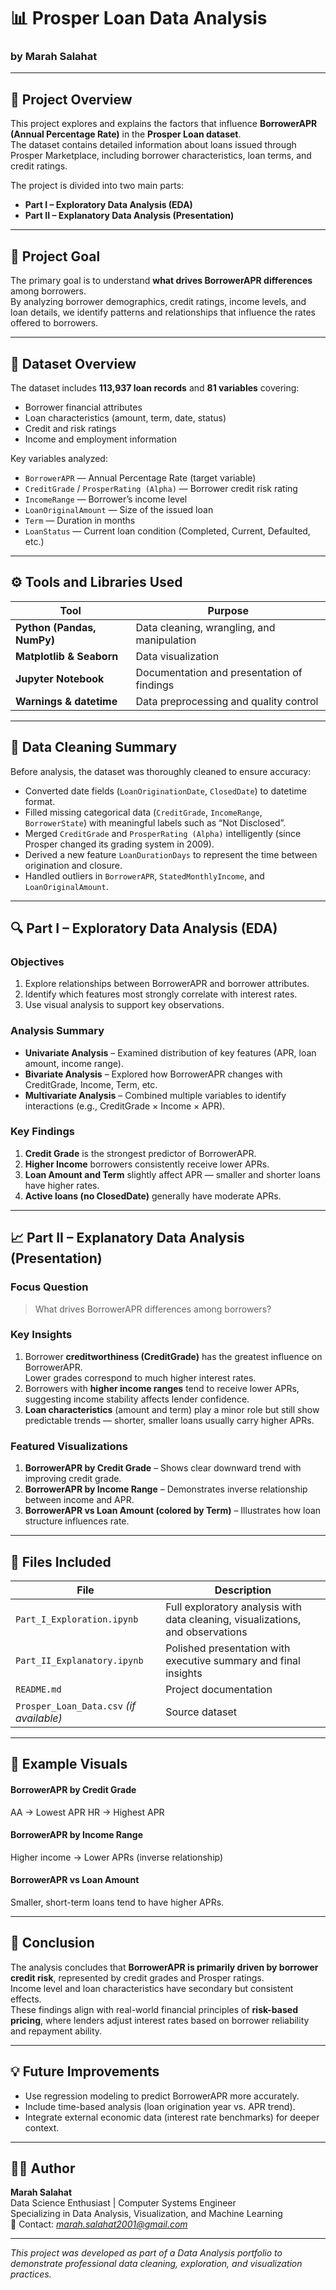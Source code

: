 # 📊 Prosper Loan Data Analysis

### **by Marah Salahat**

---

## 🧠 Project Overview

This project explores and explains the factors that influence **BorrowerAPR (Annual Percentage Rate)** in the **Prosper Loan dataset**.  
The dataset contains detailed information about loans issued through Prosper Marketplace, including borrower characteristics, loan terms, and credit ratings.

The project is divided into two main parts:

- **Part I – Exploratory Data Analysis (EDA)**
- **Part II – Explanatory Data Analysis (Presentation)**

---

## 🎯 Project Goal

The primary goal is to understand **what drives BorrowerAPR differences** among borrowers.  
By analyzing borrower demographics, credit ratings, income levels, and loan details, we identify patterns and relationships that influence the rates offered to borrowers.

---

## 🧩 Dataset Overview

The dataset includes **113,937 loan records** and **81 variables** covering:
- Borrower financial attributes  
- Loan characteristics (amount, term, date, status)  
- Credit and risk ratings  
- Income and employment information  

Key variables analyzed:
- `BorrowerAPR` — Annual Percentage Rate (target variable)
- `CreditGrade` / `ProsperRating (Alpha)` — Borrower credit risk rating
- `IncomeRange` — Borrower’s income level
- `LoanOriginalAmount` — Size of the issued loan
- `Term` — Duration in months
- `LoanStatus` — Current loan condition (Completed, Current, Defaulted, etc.)

---

## ⚙️ Tools and Libraries Used

| Tool | Purpose |
|------|----------|
| **Python (Pandas, NumPy)** | Data cleaning, wrangling, and manipulation |
| **Matplotlib & Seaborn** | Data visualization |
| **Jupyter Notebook** | Documentation and presentation of findings |
| **Warnings & datetime** | Data preprocessing and quality control |

---

## 🧼 Data Cleaning Summary

Before analysis, the dataset was thoroughly cleaned to ensure accuracy:
- Converted date fields (`LoanOriginationDate`, `ClosedDate`) to datetime format.
- Filled missing categorical data (`CreditGrade`, `IncomeRange`, `BorrowerState`) with meaningful labels such as “Not Disclosed”.
- Merged `CreditGrade` and `ProsperRating (Alpha)` intelligently (since Prosper changed its grading system in 2009).
- Derived a new feature `LoanDurationDays` to represent the time between origination and closure.
- Handled outliers in `BorrowerAPR`, `StatedMonthlyIncome`, and `LoanOriginalAmount`.

---

## 🔍 Part I – Exploratory Data Analysis (EDA)

### Objectives
1. Explore relationships between BorrowerAPR and borrower attributes.
2. Identify which features most strongly correlate with interest rates.
3. Use visual analysis to support key observations.

### Analysis Summary
- **Univariate Analysis** – Examined distribution of key features (APR, loan amount, income range).
- **Bivariate Analysis** – Explored how BorrowerAPR changes with CreditGrade, Income, Term, etc.
- **Multivariate Analysis** – Combined multiple variables to identify interactions (e.g., CreditGrade × Income × APR).

### Key Findings
1. **Credit Grade** is the strongest predictor of BorrowerAPR.
2. **Higher Income** borrowers consistently receive lower APRs.
3. **Loan Amount and Term** slightly affect APR — smaller and shorter loans have higher rates.
4. **Active loans (no ClosedDate)** generally have moderate APRs.

---

## 📈 Part II – Explanatory Data Analysis (Presentation)

### Focus Question
> What drives BorrowerAPR differences among borrowers?

### Key Insights
1. Borrower **creditworthiness (CreditGrade)** has the greatest influence on BorrowerAPR.  
   Lower grades correspond to much higher interest rates.
2. Borrowers with **higher income ranges** tend to receive lower APRs, suggesting income stability affects lender confidence.
3. **Loan characteristics** (amount and term) play a minor role but still show predictable trends — shorter, smaller loans usually carry higher APRs.

### Featured Visualizations
1. **BorrowerAPR by Credit Grade** – Shows clear downward trend with improving credit grade.  
2. **BorrowerAPR by Income Range** – Demonstrates inverse relationship between income and APR.  
3. **BorrowerAPR vs Loan Amount (colored by Term)** – Illustrates how loan structure influences rate.

---

## 🧾 Files Included

| File | Description |
|------|--------------|
| `Part_I_Exploration.ipynb` | Full exploratory analysis with data cleaning, visualizations, and observations |
| `Part_II_Explanatory.ipynb` | Polished presentation with executive summary and final insights |
| `README.md` | Project documentation |
| `Prosper_Loan_Data.csv` *(if available)* | Source dataset |

---

## 🧮 Example Visuals

#### BorrowerAPR by Credit Grade
AA → Lowest APR
HR → Highest APR

#### BorrowerAPR by Income Range
Higher income → Lower APRs (inverse relationship)

#### BorrowerAPR vs Loan Amount
Smaller, short-term loans tend to have higher APRs.


---

## 🏁 Conclusion

The analysis concludes that **BorrowerAPR is primarily driven by borrower credit risk**, represented by credit grades and Prosper ratings.  
Income level and loan characteristics have secondary but consistent effects.  
These findings align with real-world financial principles of **risk-based pricing**, where lenders adjust interest rates based on borrower reliability and repayment ability.

---

## 💡 Future Improvements
- Use regression modeling to predict BorrowerAPR more accurately.
- Include time-based analysis (loan origination year vs. APR trend).
- Integrate external economic data (interest rate benchmarks) for deeper context.

---

## 🙋‍♀️ Author
**Marah Salahat**  
Data Science Enthusiast | Computer Systems Engineer  
Specializing in Data Analysis, Visualization, and Machine Learning  
📧 Contact: *marah.salahat2001@gmail.com*

---

*This project was developed as part of a Data Analysis portfolio to demonstrate professional data cleaning, exploration, and visualization practices.*
